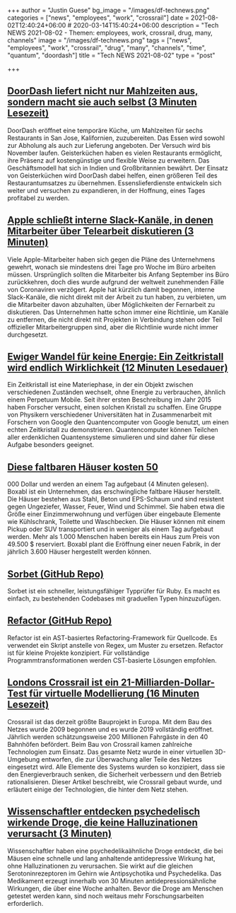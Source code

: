 +++
author = "Justin Guese"
bg_image = "/images/df-technews.png"
categories = ["news", "employees", "work", "crossrail"]
date = 2021-08-02T12:40:24+06:00 # 2020-03-14T15:40:24+06:00
description = "Tech NEWS 2021-08-02 - Themen: employees, work, crossrail, drug, many, channels"
image = "/images/df-technews.png"
tags = ["news", "employees", "work", "crossrail", "drug", "many", "channels", "time", "quantum", "doordash"]
title = "Tech NEWS 2021-08-02"
type = "post"

+++

## [DoorDash liefert nicht nur Mahlzeiten aus, sondern macht sie auch selbst (3 Minuten Lesezeit)](https://qz.com/2039684/doordash-is-launching-ghost-kitchens-to-make-food-for-restaurants/)

 DoorDash eröffnet eine temporäre Küche, um Mahlzeiten für sechs Restaurants in San Jose, Kalifornien, zuzubereiten. Das Essen wird sowohl zur Abholung als auch zur Lieferung angeboten. Der Versuch wird bis November laufen. Geisterküchen haben es vielen Restaurants ermöglicht, ihre Präsenz auf kostengünstige und flexible Weise zu erweitern. Das Geschäftsmodell hat sich in Indien und Großbritannien bewährt. Der Einsatz von Geisterküchen wird DoorDash dabei helfen, einen größeren Teil des Restaurantumsatzes zu übernehmen. Essenslieferdienste entwickeln sich weiter und versuchen zu expandieren, in der Hoffnung, eines Tages profitabel zu werden.

## [Apple schließt interne Slack-Kanäle, in denen Mitarbeiter über Telearbeit diskutieren (3 Minuten)](https://www.cultofmac.com/748775/apple-closing-down-internal-slack-channels-where-employees-debate-remote-work/)

 Viele Apple-Mitarbeiter haben sich gegen die Pläne des Unternehmens gewehrt, wonach sie mindestens drei Tage pro Woche im Büro arbeiten müssen. Ursprünglich sollten die Mitarbeiter bis Anfang September ins Büro zurückkehren, doch dies wurde aufgrund der weltweit zunehmenden Fälle von Coronaviren verzögert. Apple hat kürzlich damit begonnen, interne Slack-Kanäle, die nicht direkt mit der Arbeit zu tun haben, zu verbieten, um die Mitarbeiter davon abzuhalten, über Möglichkeiten der Fernarbeit zu diskutieren. Das Unternehmen hatte schon immer eine Richtlinie, um Kanäle zu entfernen, die nicht direkt mit Projekten in Verbindung stehen oder Teil offizieller Mitarbeitergruppen sind, aber die Richtlinie wurde nicht immer durchgesetzt.

## [Ewiger Wandel für keine Energie: Ein Zeitkristall wird endlich Wirklichkeit (12 Minuten Lesedauer)](https://www.quantamagazine.org/first-time-crystal-built-using-googles-quantum-computer-20210730/)

 Ein Zeitkristall ist eine Materiephase, in der ein Objekt zwischen verschiedenen Zuständen wechselt, ohne Energie zu verbrauchen, ähnlich einem Perpetuum Mobile. Seit ihrer ersten Beschreibung im Jahr 2015 haben Forscher versucht, einen solchen Kristall zu schaffen. Eine Gruppe von Physikern verschiedener Universitäten hat in Zusammenarbeit mit Forschern von Google den Quantencomputer von Google benutzt, um einen echten Zeitkristall zu demonstrieren. Quantencomputer können Teilchen aller erdenklichen Quantensysteme simulieren und sind daher für diese Aufgabe besonders geeignet.

## [Diese faltbaren Häuser kosten 50](https://singularityhub.com/2021/07/29/these-foldable-houses-cost-50k-and-go-up-in-a-day/)

000 Dollar und werden an einem Tag aufgebaut (4 Minuten gelesen). Boxabl ist ein Unternehmen, das erschwingliche faltbare Häuser herstellt. Die Häuser bestehen aus Stahl, Beton und EPS-Schaum und sind resistent gegen Ungeziefer, Wasser, Feuer, Wind und Schimmel. Sie haben etwa die Größe einer Einzimmerwohnung und verfügen über eingebaute Elemente wie Kühlschrank, Toilette und Waschbecken. Die Häuser können mit einem Pickup oder SUV transportiert und in weniger als einem Tag aufgebaut werden. Mehr als 1.000 Menschen haben bereits ein Haus zum Preis von 49.500 $ reserviert. Boxabl plant die Eröffnung einer neuen Fabrik, in der jährlich 3.600 Häuser hergestellt werden können.

## [Sorbet (GitHub Repo)](https://github.com/sorbet/sorbet)

 Sorbet ist ein schneller, leistungsfähiger Typprüfer für Ruby. Es macht es einfach, zu bestehenden Codebases mit graduellen Typen hinzuzufügen.

## [Refactor (GitHub Repo)](https://github.com/isidentical/refactor)

 Refactor ist ein AST-basiertes Refactoring-Framework für Quellcode. Es verwendet ein Skript anstelle von Regex, um Muster zu ersetzen. Refactor ist für kleine Projekte konzipiert. Für vollständige Programmtransformationen werden CST-basierte Lösungen empfohlen.

## [Londons Crossrail ist ein 21-Milliarden-Dollar-Test für virtuelle Modellierung (16 Minuten Lesezeit)](https://spectrum.ieee.org/londons-crossrail-is-a-21-billion-test-of-virtual-modeling)

 Crossrail ist das derzeit größte Bauprojekt in Europa. Mit dem Bau des Netzes wurde 2009 begonnen und es wurde 2019 vollständig eröffnet. Jährlich werden schätzungsweise 200 Millionen Fahrgäste in den 40 Bahnhöfen befördert. Beim Bau von Crossrail kamen zahlreiche Technologien zum Einsatz. Das gesamte Netz wurde in einer virtuellen 3D-Umgebung entworfen, die zur Überwachung aller Teile des Netzes eingesetzt wird. Alle Elemente des Systems wurden so konzipiert, dass sie den Energieverbrauch senken, die Sicherheit verbessern und den Betrieb rationalisieren. Dieser Artikel beschreibt, wie Crossrail gebaut wurde, und erläutert einige der Technologien, die hinter dem Netz stehen.

## [Wissenschaftler entdecken psychedelisch wirkende Droge, die keine Halluzinationen verursacht (3 Minuten)](https://www.sciencealert.com/scientists-discover-a-psychedelic-like-drug-that-doesn-t-cause-hallucinations)

 Wissenschaftler haben eine psychedelikaähnliche Droge entdeckt, die bei Mäusen eine schnelle und lang anhaltende antidepressive Wirkung hat, ohne Halluzinationen zu verursachen. Sie wirkt auf die gleichen Serotoninrezeptoren im Gehirn wie Antipsychotika und Psychedelika. Das Medikament erzeugt innerhalb von 30 Minuten antidepressionsähnliche Wirkungen, die über eine Woche anhalten. Bevor die Droge am Menschen getestet werden kann, sind noch weitaus mehr Forschungsarbeiten erforderlich.

